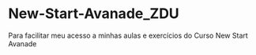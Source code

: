 # New-Start-Avanade_ZDU
 Para facilitar meu acesso a minhas aulas e exercícios do Curso New Start Avanade

